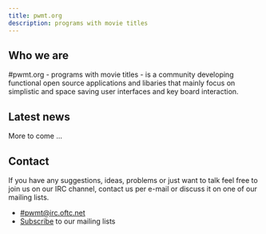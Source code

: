 ```yaml
---
title: pwmt.org
description: programs with movie titles
---
```


## Who we are
\#pwmt.org - programs with movie titles - is a community developing functional
open source applications and libaries that mainly focus on simplistic and space
saving user interfaces and key board interaction.

## Latest news
More to come ...

## Contact
If you have any suggestions, ideas, problems or just want to talk feel free to
join us on our IRC channel, contact us per e-mail or discuss it on one of our
mailing lists.

* [#pwmt@irc.oftc.net](irc://irc.oftc.net/#pwmt)
* [Subscribe](http://lists.pwmt.org) to our mailing lists

